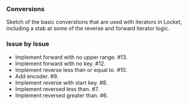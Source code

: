 ### Conversions

Sketch of the basic converstions that are used with iterators in Locket,
including a stab at some of the reverse and forward iterator logic.

### Issue by Issue

 * Implement forward with no upper range. #13.
 * Implement forward with no key. #12.
 * Implement reverse less than or equal to. #10.
 * Add encoder. #9.
 * Implement reverse with start key. #8.
 * Implement reversed less than. #7.
 * Implement reversed greater than. #6.
